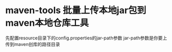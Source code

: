 # maven-tools 批量上传本地jar包到maven本地仓库工具
先配置resource目录下的config.properties的jar-path参数
jar-path参数是你要上传到maven创库的路径目录


